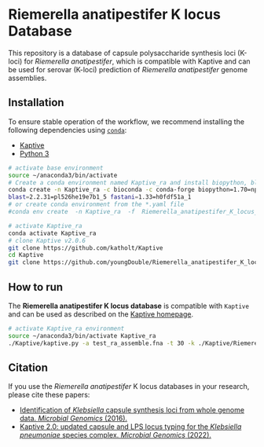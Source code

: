 # Riemerella anatipestifer K locus Database

This repository is a database of capsule polysaccharide synthesis loci (K-loci) for *Riemerella anatipestifer*, which is compatible with Kaptive and can be used for serovar (K-loci) prediction of *Riemerella anatipestifer* genome assemblies.

##  Installation

To ensure stable operation of the workflow, we recommend installing the following dependencies using [`conda`](https://conda.io/projects/conda/en/latest/user-guide/install/index.html):

- [Kaptive](https://github.com/katholt/Kaptive)
- [Python 3](https://www.python.org/downloads/) 

```bash
# activate base environment
source ~/anaconda3/bin/activate
# Create a conda environment named Kaptive_ra and install biopython, blast (for Kaptive), and fastani
conda create -n Kaptive_ra -c bioconda -c conda-forge biopython=1.70=np112py36_1 
blast=2.2.31=pl526he19e7b1_5 fastani=1.33=h0fdf51a_1
# or create conda environment from the *.yaml file
#conda env create  -n Kaptive_ra  -f  Riemerella_anatipestifer_K_locus_Kaptive_db_conda_install.yml

# activate Kaptive_ra 
conda activate Kaptive_ra
# clone Kaptive v2.0.6 
git clone https://github.com/katholt/Kaptive
cd Kaptive
git clone https://github.com/youngDouble/Riemerella_anatipestifer_K_locus_Kaptive_db
```



## How to run

The **Riemerella anatipestifer K locus database** is compatible with `Kaptive` and can be used as described on the [Kaptive homepage](https://github.com/katholt/Kaptive/wiki/How-to-run).

```bash
# activate Kaptive_ra environment
source ~/anaconda3/bin/activate Kaptive_ra
./Kaptive/kaptive.py -a test_ra_assemble.fna -t 30 -k ./Kaptive/Riemerella_anatipestifer_K_locus_Kaptive_db/Riemerella_anatipestifer_K_locus_primary_reference.gbk -g ./Kaptive/Riemerella_anatipestifer_K_locus_Kaptive_db/Riemerella_anatipestifer_wzx_wzy.fasta -o test 

```



## Citation

If you use the *Riemerella anatipestifer* K locus databases in your research, please cite these papers:



- [Identification of *Klebsiella* capsule synthesis loci from whole genome data. *Microbial Genomics* (2016).](http://mgen.microbiologyresearch.org/content/journal/mgen/10.1099/mgen.0.000102)
- [Kaptive 2.0: updated capsule and LPS locus typing for the *Klebsiella pneumoniae* species complex. *Microbial Genomics* (2022).](https://doi.org/10.1099/mgen.0.000800)

